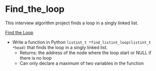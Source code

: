 # Find_the_loop
This interview algorithm project finds a loop in a singly linked list.

[Find the Loop](/0x17-find_the_loop/0-find_loop.c)
* Write a function in Python `listint_t *find_listint_loop(listint_t *head)` that finds the loop in a singly linked list.
  * Returns: the address of the node where the loop start or NULL if there is no loop
  * Can only declare a maximum of two variables in the function

